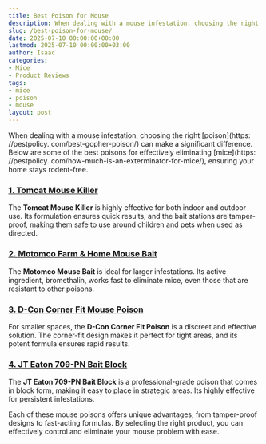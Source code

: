 ```yaml
---
title: Best Poison for Mouse
description: When dealing with a mouse infestation, choosing the right poison can make a significant difference. Below are some of the best poisons for effectively...
slug: /best-poison-for-mouse/
date: 2025-07-10 00:00:00+00:00
lastmod: 2025-07-10 00:00:00+03:00
author: Isaac
categories:
- Mice
- Product Reviews
tags:
- mice
- poison
- mouse
layout: post
---
```


When dealing with a mouse infestation, choosing the right [poison](https: //pestpolicy. com/best-gopher-poison/) can make a significant difference. Below are some of the best poisons for effectively eliminating [mice](https: //pestpolicy. com/how-much-is-an-exterminator-for-mice/), ensuring your home stays rodent-free.

###  [1. Tomcat Mouse Killer](https://www.amazon.com/dp/B00J4LFSN4?tag=p-policy-20)

The **Tomcat Mouse Killer** is highly effective for both indoor and outdoor use. Its formulation ensures quick results, and the bait stations are tamper-proof, making them safe to use around children and pets when used as directed.

###  [2. Motomco Farm & Home Mouse Bait](https://www.amazon.com/dp/B000J28JY0?tag=p-policy-20)

The **Motomco Mouse Bait** is ideal for larger infestations. Its active ingredient, bromethalin, works fast to eliminate mice, even those that are resistant to other poisons.

###  [3. D-Con Corner Fit Mouse Poison](https://www.amazon.com/dp/B01IAPSPIC?tag=p-policy-20)

For smaller spaces, the **D-Con Corner Fit Poison** is a discreet and effective solution. The corner-fit design makes it perfect for tight areas, and its potent formula ensures rapid results.

###  [4. JT Eaton 709-PN Bait Block](https://www.amazon.com/dp/B07VLRD8L2?tag=p-policy-20)

The **JT Eaton 709-PN Bait Block** is a professional-grade poison that comes in block form, making it easy to place in strategic areas. Its highly effective for persistent infestations.

Each of these mouse poisons offers unique advantages, from tamper-proof designs to fast-acting formulas. By selecting the right product, you can effectively control and eliminate your mouse problem with ease.
